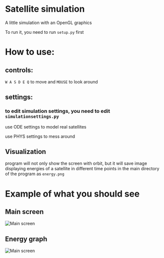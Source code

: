 # Satellite simulation

A little simulation with an OpenGL graphics

To run it, you need to run ```setup.py``` first

# How to use:
## controls:
```W A S D E Q``` to move and ```MOUSE``` to look around
## settings:
### to edit simulation settings, you need to edit ```simulationsettings.py```

use ODE settings to model real satellites

use PHYS settings to mess around

## Visualization
program will not only show the screen with orbit, but it will save image displaying energies of a satellite in different time points in the main directory of the program as ```energy.png```

# Example of what you should see
## Main screen
![Main screen](https://github.com/Sonik3311/satellite_simulation/blob/main/example.png)
## Energy graph
![Main screen](https://github.com/Sonik3311/satellite_simulation/blob/main/energy.png)
